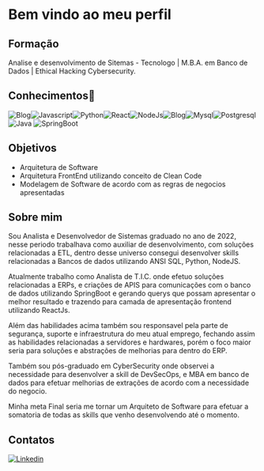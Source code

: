 

# Bem vindo ao meu perfil

## Formação

Analise e desenvolvimento de Sitemas - Tecnologo | M.B.A. em Banco de Dados | Ethical Hacking Cybersecurity.

## Conhecimentos🧠 
![Blog](https://img.shields.io/badge/CyberSecurity-B1361E?style=for-the-badge&logo=Codewars&logoColor=white)![Javascript](https://img.shields.io/badge/JavaScript-F7DF1E?style=for-the-badge&logo=javascript&logoColor=black)![Python](https://img.shields.io/badge/Python-14354C?style=for-the-badge&logo=python&logoColor=white)![React](https://img.shields.io/badge/React-20232A?style=for-the-badge&logo=react&logoColor=61DAFB)![NodeJs](https://img.shields.io/badge/Node.js-43853D?style=for-the-badge&logo=node.js&logoColor=white)![Blog](https://img.shields.io/badge/Linux-A81D33?style=for-the-badge&logo=Linux&logoColor=white)![Mysql](https://img.shields.io/badge/MySQL-005C84?style=for-the-badge&logo=mysql&logoColor=white)![Postgresql](https://img.shields.io/badge/PostgreSQL-316192?style=for-the-badge&logo=postgresql&logoColor=white)![Java](https://img.shields.io/badge/Java-%23ED8B00.svg??style=for-the-badge&logo=openjdk&logoColor=black)
![SpringBoot](https://img.shields.io/badge/Spring-6DB33F?style=for-the-badge&logo=spring&logoColor=white)


## Objetivos

- Arquitetura de Software
- Arquitetura FrontEnd utilizando conceito de Clean Code
- Modelagem de Software de acordo com as regras de negocios apresentadas


## Sobre mim

Sou Analista e Desenvolvedor de Sistemas graduado no ano de 2022, nesse periodo trabalhava como auxiliar de desenvolvimento, com soluções relacionadas a ETL, dentro desse universo consegui desenvolver skills relacionadas a Bancos de dados utilizando ANSI SQL, Python, NodeJS.

Atualmente trabalho como Analista de T.I.C. onde efetuo soluções relacionadas a ERPs, e criações de APIS para comunicações com o banco de dados utilizando SpringBoot e gerando querys que possam apresentar o melhor resultado e trazendo para camada de apresentação frontend utilizando ReactJs.

Além das habilidades acima também sou responsavel pela parte de segurança, suporte e infraestrutura do meu atual emprego, fechando assim as habilidades relacionadas a servidores e hardwares, porém o foco maior seria para soluções e abstrações de melhorias para dentro do ERP.

Também sou pós-graduado em CyberSecurity onde observei a necessidade para desenvolver a skill de DevSecOps, e MBA em banco de dados para efetuar melhorias de extrações de acordo com a necessidade do negocio.

Minha meta Final seria me tornar um Arquiteto de Software para efetuar a somatoria de todas as skills que venho desenvolvendo até o momento.

## Contatos

[![Linkedin](https://img.shields.io/badge/LinkedIn-0077B5?style=for-the-badge&logo=linkedin&logoColor=white)](https://www.linkedin.com/in/guilherme-henrique-de-sousa-jesus-27ab731b7/)
